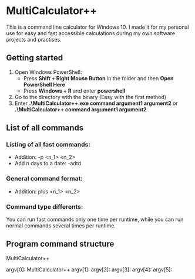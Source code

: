# MultiCalculator++
This is a command line calculator for Windows 10. I made it for my personal use 
for easy and fast accessible calculations during my own software projects and 
practises.


## Getting started
1. Open Windows PowerShell:
	* Press __Shift + Right Mouse Button__ in the folder and then __Open PowerShell Here__
	* Press __Windows + R__ and enter __powershell__
2. Go to the directory with the binary (Easy with the first method)
3. Enter __.\MultiCalculator++.exe command argument1 argument2__ or __.\MultiCalculator++ command argument1 argument2__


## List of all commands
### Listing of all fast commands:
- Addition:				-p <n_1> <n_2>
- Add n days to a date:	-adtd <day> <month> <year> <daystoadd>

### General command format:
- Addition:				plus <n_1> <n_2>

### Command type differents:
You can run fast commands only one time per runtime, while you can run normal 
commands several times per runtime.


## Program command structure
MultiCalculator++ <Command> <Argument1> <Argument2> <Argument3> <Argument4>

argv[0]: MultiCalculator++
argv[1]: <Command>
argv[2]: <Argument1>
argv[3]: <Argument2>
argv[4]: <Argument3>
argv[5]: <Argument4>
